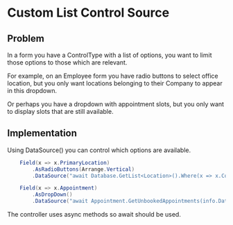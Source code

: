 # Custom List Control Source

## Problem

In a form you have a ControlType with a list of options, you want to limit those options to those which are relevant.

For example, on an Employee form you have radio buttons to select office location, but you only want locations belonging to their Company to appear in this dropdown.

Or perhaps you have a dropdown with appointment slots, but you only want to display slots that are still available.

## Implementation

Using DataSource() you can control which options are available.

```csharp
    Field(x => x.PrimaryLocation)
        .AsRadioButtons(Arrange.Vertical)
        .DataSource("await Database.GetList<Location>().Where(x => x.CompanyId == info.Item.Company.ID)");

    Field(x => x.Appointment)
        .AsDropDown()
        .DataSource("await Appointment.GetUnbookedAppointments(info.Date)");
```

The controller uses async methods so await should be used.
